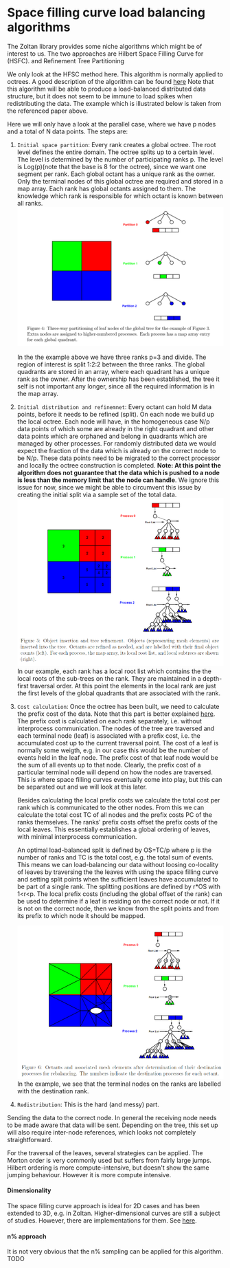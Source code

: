 # Space filling curve load balancing algorithms


The Zoltan library provides some niche algorithms which might be of interest to
us. The two approaches are Hilbert Space Filling Curve for (HSFC).
and Refinement Tree Partitioning

We only look at the HFSC method here. This algorithm is normally applied to octrees. A good description of the algorithm can be found [here](https://pdfs.semanticscholar.org/949f/0d4ea6d730f29aa11d42c061f3ddbd68888d.pdf)
Note that this algorithm will be able to produce a load-balanced distributed
data structure, but it does not seem to be immune to load spikes when
redistributing the data. The example which is illustrated below is taken
from the referenced paper above.

Here we will only have a look at the parallel case, where we have p nodes and
a total of N data points. The steps are:
1. `Initial space partition`:
   Every rank creates a global octree. The root level defines the entire
   domain. The octree splits up to a certain level. The level is determined by
   the number of participating ranks p. The level is Log(p)(note that the base
   is 8 for the octree), since we want one segment per rank. Each global octant
   has a unique rank as the owner. Only the terminal nodes of this global octree
   are required and stored in a map array. Each rank has global octants assigned
   to them.  The knowledge which rank is responsible for which octant is known
   between all ranks.
   <img src="dist_oct_1.png" style="width: 600px;"/>

   In the the example above we have three ranks p=3 and divide. The region of
   interest is split 1:2:2 between the three ranks. The global quadrants are
   stored in an array, where each quadrant has a unique rank as the owner. After
   the ownership has been established, the tree it self is not important
   any longer, since all the required information is in the map array.

2. `Initial distribution and refinemnet`:
   Every octant can hold M data points, before it needs to be refined (split).
   On each node we build up the local octree. Each node will have, in
   the homogeneous case N/p data points of which some are already in the right
   quadrant and other data points which are orphaned and belong in quadrants
   which are managed by other processes. For randomly distributed data we would
   expect the fraction of the data which is already on the correct node to be
   N/p. These data points need to be migrated to the correct processor and
   locally the octree construction is completed. **Note: At this point the
   algorithm does not guarantee that the data which is pushed to a node is
   less than the memory limit that the node can handle**.
   We ignore this issue for now, since we might be able to circumvent this issue
   by creating the initial split via a sample set of the total data.
   <img src="dist_oct_2.png" alt="Drawing" style="width: 600px;"/>
   In our example, each rank has a local root list which contains the the local
   roots of the sub-trees on the rank. They are maintained in a depth-first
   traversal order. At this point the elements in the local rank are just the
   first levels of the global quadrants that are associated with the rank.

3. `Cost calculation`:
   Once the octree has been built, we need to calculate the prefix cost of the
   data. Note that this part is better explained [here](http://apps.fz-juelich.de/jsc-pubsystem/aigaion/attachments/SPartA_IPDPSW.pdf-299184f32c306328b4abeef3981a0075.pdf).
   The prefix cost is calculated on each rank separately, i.e. without interprocess
   communication. The nodes of the tree are traversed and each terminal
   node (leaf) is associated with a prefix cost, i.e. the accumulated cost
   up to the current traversal point. The cost of a leaf is normally some
   weigth, e.g. in our case this would be the number of events held in the leaf
   node. The prefix cost of that leaf node would be the sum of all events up to
   that node. Clearly, the prefix cost of a particular terminal node will depend on
   how the nodes are traversed. This is where space filling curves eventually
   come into play, but this can be separated out and we will look
   at this later.

   Besides calculating the local prefix costs we calculate the total cost per
   rank which is communicated to the other nodes. From this we can
   calculate the total cost TC of all nodes and the prefix costs PC of the
   ranks themselves. The ranks' prefix costs offset the prefix costs of
   the local leaves. This essentially establishes a global ordering of leaves,
   with minimal interprocess communication.

   An optimal load-balanced split is defined by OS=TC/p where p is the number
   of ranks and TC is the total cost, e.g. the total sum of events. This
   means we can load-balancing our data without loosing co-locality of leaves by
   traversing the the leaves with using the space filling curve and setting
   split points when the sufficient leaves have accumulated to be part of
   a single rank. The splitting positions are defined by r*OS with 1<r<p.
   The local prefix costs (including the global offset of the rank) can be used to
   determine if a leaf is residing on the correct node or not. If it is not on the
   correct node, then we know from the split points and from its prefix to which
   node it should be mapped.

   <img src="dist_oct_3.png" alt="Drawing" style="width: 600px;"/>
   In the example, we see that the terminal nodes on the ranks are labelled
   with the destination rank.

4. `Redistribution`:
   This is the hard (and messy) part. 

Sending the data to the correct node. In general the receiving node needs
   to be made aware that data will be sent. Depending on the tree, this set up
   will also require inter-node references, which looks not completely straightforward.


For the traversal of the leaves, several strategies can be applied. The Morton order
is very commonly used but suffers from fairly large jumps. Hilbert ordering
is more compute-intensive, but doesn't show the same jumping behaviour. However
it is more compute intensive.

#### Dimensionality

The space filling curve approach is ideal for 2D cases and has been extended to
3D, e.g. in Zoltan. Higher-dimensional curves are still a subject of
studies. However, there are implementations for them. See [here](https://arxiv.org/pdf/1601.01274.pdf).  


#### n% approach

It is not very obvious that the n% sampling can be applied for this algorithm.
TODO
